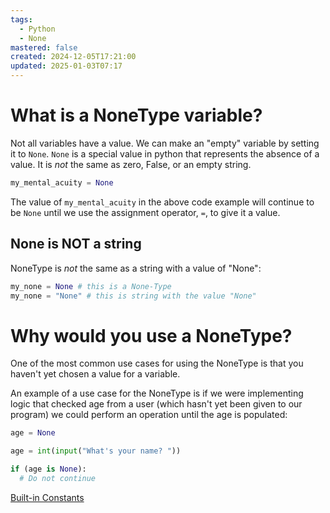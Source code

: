 ```yaml
---
tags:
  - Python
  - None
mastered: false
created: 2024-12-05T17:21:00
updated: 2025-01-03T07:17
---
```


# What is a NoneType variable?

Not all variables have a value. We can make an "empty" variable by setting it to `None`. `None` is a special value in python that represents the absence of a value. It is *not* the same as zero, False, or an empty string.

```python
my_mental_acuity = None
```

The value of `my_mental_acuity` in the above code example will continue to be `None` until we use the assignment operator, `=`, to give it a value.

## None is NOT a string

NoneType is *not* the same as a string with a value of "None":

```python
my_none = None # this is a None-Type
my_none = "None" # this is string with the value "None"
```

# Why would you use a NoneType?

One of the most common use cases for using the NoneType is that you haven't yet chosen a value for a variable.

An example of a use case for the NoneType is if we were implementing logic that checked age from a user (which hasn't yet been given to our program) we could perform an operation until the age is populated:

```python
age = None

age = int(input("What's your name? "))

if (age is None):
  # Do not continue
```



[Built-in Constants](Weblinks/Built-in%20Constants.md)

